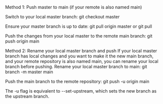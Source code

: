 Method 1: Push master to main (if your remote is also named main)

Switch to your local master branch:
git checkout master 

Ensure your master branch is up to date:
git pull origin master or git pull 

Push the changes from your local master to the remote main branch:
git push origin main 

Method 2: Rename your local master branch and push
If your local master branch has local changes and you want to make it the new main branch, and your remote repository is also named main, you can rename your local branch before pushing.
Rename your local master branch to main:
git branch -m master main 

Push the main branch to the remote repository:
git push -u origin main 

The -u flag is equivalent to --set-upstream, which sets the new branch as the upstream branch.